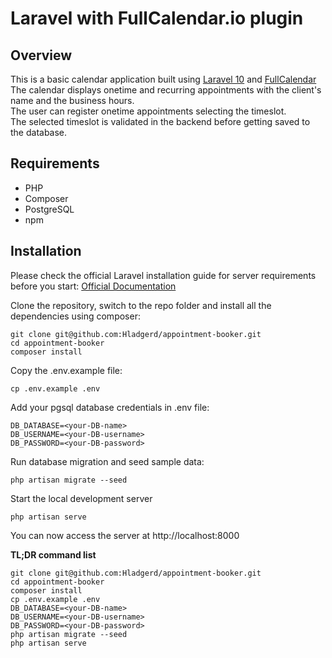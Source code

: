 # Laravel with FullCalendar.io plugin

## Overview
This is a basic calendar application built using [Laravel 10](https://laravel.com/) and [FullCalendar](https://fullcalendar.io)  
The calendar displays onetime and recurring appointments with the client's name and the business hours.  
The user can register onetime appointments selecting the timeslot.  
The selected timeslot is validated in the backend before getting saved to the database.

## Requirements

- PHP
- Composer
- PostgreSQL
- npm


## Installation

Please check the official Laravel installation guide for server requirements before you start: [Official Documentation](https://laravel.com/docs/10.x)

Clone the repository, switch to the repo folder and install all the dependencies using composer:
```
git clone git@github.com:Hladgerd/appointment-booker.git
cd appointment-booker
composer install
```

Copy the .env.example file:
```
cp .env.example .env
```

Add your pgsql database credentials in .env file:
```
DB_DATABASE=<your-DB-name>
DB_USERNAME=<your-DB-username>
DB_PASSWORD=<your-DB-password>
```

Run database migration and seed sample data:
```
php artisan migrate --seed
```

Start the local development server
```
php artisan serve
```
You can now access the server at http://localhost:8000

**TL;DR command list**
```
git clone git@github.com:Hladgerd/appointment-booker.git
cd appointment-booker
composer install
cp .env.example .env
DB_DATABASE=<your-DB-name>
DB_USERNAME=<your-DB-username>
DB_PASSWORD=<your-DB-password>
php artisan migrate --seed
php artisan serve
```
